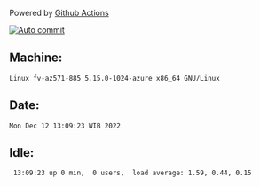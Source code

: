 Powered by [Github Actions](https://github.com/features/actions)

[![Auto commit](https://github.com/hiage/workstation/workflows/Auto%20commit/badge.svg)](https://github.com/hiage/workstation/actions?query=workflow%3A%22Auto+commit%22)

## Machine:
```
Linux fv-az571-885 5.15.0-1024-azure x86_64 GNU/Linux
```
## Date:
```
Mon Dec 12 13:09:23 WIB 2022
```
## Idle:
```
 13:09:23 up 0 min,  0 users,  load average: 1.59, 0.44, 0.15
```

